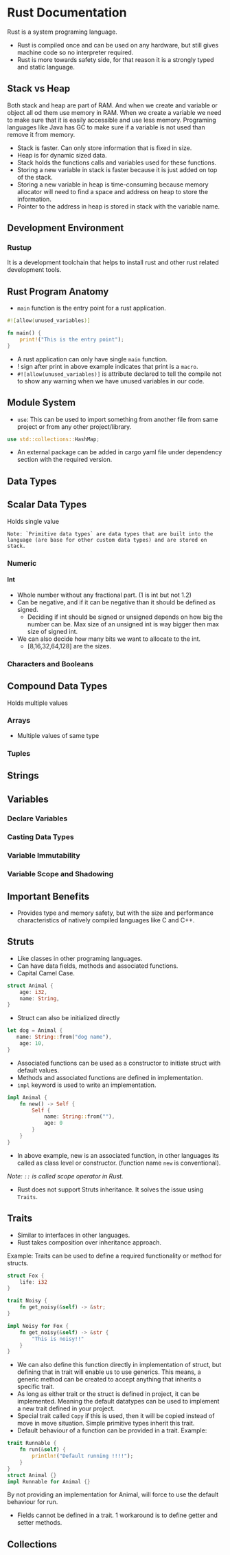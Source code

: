# Rust Documentation
Rust is a system programing language.

- Rust is compiled once and can be used on any hardware, but still gives machine code so no interpreter required.
- Rust is more towards safety side, for that reason it is a strongly typed  and static language.  

## Stack vs Heap

Both stack and heap are part of RAM. And when we create and variable or object all od them use memory in RAM.
When we create a variable we need to make sure that it is easily accessible and use less memory.
Programing languages like Java has GC to make sure if a variable is not used than remove it from memory.

- Stack is faster. Can only store information that is fixed in size.
- Heap is for dynamic sized data.
- Stack holds the functions calls and variables used for these functions.
- Storing a new variable in stack is faster because it is just added on top of the stack.
- Storing a new variable in heap is time-consuming because memory allocator will need to find a space and address on heap to store the information.
- Pointer to the address in heap is stored in stack with the variable name.

## Development Environment

### Rustup
It is a development toolchain that helps to install rust and other rust related development tools. 

## Rust Program Anatomy

- `main` function is the entry point for a rust application.
```rust
#![allow(unused_variables)]

fn main() {
    print!("This is the entry point");
}
```
- A rust application can only have single `main` function.
- ! sign after print in above example indicates that print is a `macro`.
- `#![allow(unused_variables)]` is attribute declared to tell the compile not to show any warning when we have unused variables in our code.

## Module System

- `use`: This can be used to import something from another file from same project or from any other project/library.
```rust
use std::collections::HashMap;
```

- An external package can be added in cargo yaml file under dependency section with the required version.


## Data Types

## Scalar Data Types

Holds single value

``Note: `Primitive data types` are data types that are built into the language (are base for other custom data types) and are stored on stack.``

### Numeric

#### Int

- Whole number without any fractional part. (1 is int but not 1.2)
- Can be negative, and if it can be negative than it should be defined as signed.
  - Deciding if int should be signed or unsigned depends on how big the number can be. Max size of an unsigned int is way bigger then max size of signed int.
- We can also decide how many bits we want to allocate to the int.
  - [8,16,32,64,128] are the sizes.

### Characters and Booleans

## Compound Data Types

Holds multiple values

### Arrays

- Multiple values of same type

### Tuples


## Strings



## Variables

### Declare Variables

### Casting Data Types

### Variable Immutability

### Variable Scope and Shadowing



## Important Benefits
- Provides type and memory safety, but with the size and performance characteristics of natively compiled languages like C and C++. 


## Struts

- Like classes in other programing languages.
- Can have data fields, methods and associated functions.
- Capital Camel Case.

```rust
struct Animal {
    age: i32,
    name: String,
}
```

- Struct can also be initialized directly

```rust
let dog = Animal {
   name: String::from("dog name"),
    age: 10,
}
```

- Associated functions can be used as a constructor to initiate struct with default values.
- Methods and associated functions are defined in implementation.
- `impl` keyword is used to write an implementation.

```rust
impl Animal {
    fn new() -> Self {
        Self {
            name: String::from(""),
            age: 0
        }
    }
}
```

- In above example, new is an associated function, in other languages its called as class level or constructor. (function name `new` is conventional).

_Note: `::` is called scope operator in Rust._

- Rust does not support Struts inheritance. It solves the issue using `Traits`.

## Traits

- Similar to interfaces in other languages.
- Rust takes composition over inheritance approach.

Example:
Traits can be used to define a required functionality or method for structs.

```rust
struct Fox {
    life: i32
}

trait Noisy {
    fn get_noisy(&self) -> &str;
}

impl Noisy for Fox {
    fn get_noisy(&self) -> &str {
        "This is noisy!!"
    }
}
```

- We can also define this function directly in implementation of struct, but defining that in trait will enable us to use generics. This means, a generic method can be created to accept anything that inherits a specific trait. 
- As long as either trait or the struct is defined in project, it can be implemented. Meaning the default datatypes can be used to implement a new trait defined in your project.
- Special trait called `Copy` if this is used, then it will be copied instead of move in move situation. Simple primitive types inherit this trait.
- Default behaviour of a function can be provided in a trait. 
Example:
```rust
trait Runnable {
    fn run(&self) {
        println!("Default running !!!!");
    }
}
struct Animal {}
impl Runnable for Animal {}
```

By not providing an implementation for Animal, will force to use the default behaviour for run. 

- Fields cannot be defined in a trait. 1 workaround is to define getter and setter methods.


## Collections

